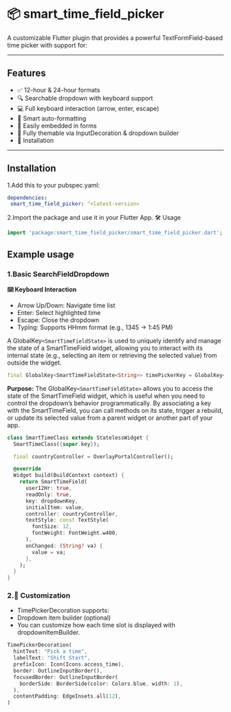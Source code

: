 # 📦 smart_time_field_picker
A customizable Flutter plugin that provides a powerful TextFormField-based 
time picker with support for:

----

## Features
- ✅ 12-hour & 24-hour formats
- 🔍 Searchable dropdown with keyboard support
- 💻 Full keyboard interaction (arrow, enter, escape)
- 🧠 Smart auto-formatting
- 🎯 Easily embedded in forms
- 🎨 Fully themable via InputDecoration & dropdown builder
- 🚀 Installation

---

## Installation
1.Add this to your pubspec.yaml:

```yaml
dependencies:
 smart_time_field_picker: ^<latest-version>
```

2.Import the package and use it in your Flutter App.
🛠️ Usage
```dart
import 'package:smart_time_field_picker/smart_time_field_picker.dart';
```

## Example usage
### **1.Basic SearchFieldDropdown**

**⌨️ Keyboard Interaction**
- Arrow Up/Down: Navigate time list 
- Enter: Select highlighted time 
- Escape: Close the dropdown 
- Typing: Supports HHmm format (e.g., 1345 → 1:45 PM)

A GlobalKey`<SmartTimeFieldState>` is used to uniquely identify and manage the state of a SmartTimeField
widget, allowing you to interact with its internal state (e.g., selecting an item or retrieving the selected value)
from outside the widget.

```dart
final GlobalKey<SmartTimeFieldState<String>> timePickerKey = GlobalKey<SmartTimeFieldState<String>>();
```

**Purpose:**
The GlobalKey`<SmartTimeFieldState>` allows you to access the state of the SmartTimeField widget,
which is useful when you need to control the dropdown’s behavior programmatically. By associating a key
with the SmartTimeField, you can call methods on its state, trigger a rebuild, or update its selected
value from a parent widget or another part of your app.



```dart
class SmartTimeClass extends StatelessWidget {
  SmartTimeClass({super.key});

  final countryController = OverlayPortalController();

  @override
  Widget build(BuildContext context) {
    return SmartTimeField(
      user12Hr: true,
      readOnly: true,
      key: dropdownKey,
      initialItem: value,
      controller: countryController,
      textStyle: const TextStyle(
        fontSize: 12,
        fontWeight: FontWeight.w400,
      ),
      onChanged: (String? va) {
        value = va;
      },
    );
  }
}
```

### **2.🔧 Customization**
- TimePickerDecoration supports:
- Dropdown item builder (optional)
- You can customize how each time slot is displayed with dropdownItemBuilder.

```dart
TimePickerDecoration(
  hintText: "Pick a time",
  labelText: "Shift Start",
  prefixIcon: Icon(Icons.access_time),
  border: OutlineInputBorder(),
  focusedBorder: OutlineInputBorder(
    borderSide: BorderSide(color: Colors.blue, width: 1),
  ),
  contentPadding: EdgeInsets.all(12),
)
```
